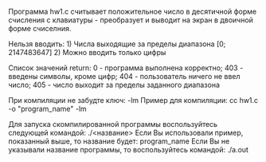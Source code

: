 Программа hw1.c считывает положительное число в десятичной форме счисления с клавиатуры - преобразует и выводит на экран в двоичной форме счиселния.

Нельзя вводить: 1) Числа выходящие за пределы диапазона [0; 2147483647] 2) Можно вводить только цифры

Список значений return: 0 - программа выполнена корректно; 403 - введены символы, кроме цифр; 404 - пользователь ничего не ввел число; 405 - число выходит за пределы заданного диапазона

При компиляции не забудте ключ: -lm Пример для компиляции: cc hw1.c -o "program_name" -lm

Для запуска скомпилированной программы воспользуйтесь следующей командой: ./<название> Если Вы использовали пример, показанный выше, то название будет: program_name Если Вы не указывали название программы, то воспользуйтесь командой: ./a.out
